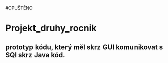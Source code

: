 #OPUŠTĚNO

# Projekt_druhy_rocnik
## prototyp kódu, který měl skrz GUI komunikovat s SQl skrz Java kód.
